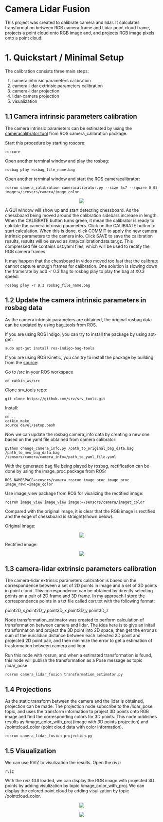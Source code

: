 # Camera Lidar Fusion
This project was created to calibrate camera and lidar. It calculates transformation between RGB camera frame and Lidar point cloud frame, projects a point cloud onto RGB image and, and projects RGB image pixels onto a point cloud.


# 1. Quickstart / Minimal Setup

The calibration consists three main steps:
1) camera intrinsic parameters calibration
2) camera-lidar extrinsic parameters calibration
3) camera-lidar projection
4) lidar-camera projection
5) visualization

## 1.1 Camera intrinsic parameters calibration

The camera intrinsic parameters can be estimated by using the [cameracalibrator tool](http://wiki.ros.org/camera_calibration/Tutorials/MonocularCalibration) from ROS camera_calibration package.


Start this procedure by starting roscore:

    roscore

Open another terminal window and play the rosbag:

    rosbag play rosbag_file_name.bag


Open another terminal window and start the ROS cameracalibrator:

    rosrun camera_calibration cameracalibrator.py --size 5x7 --square 0.05 image:=/sensors/camera/image_color

<p align="center">
    <img src="http://zhenyuyang.usite.pro/rgbd_calib/calibrator_all_button.png">
</p>


A GUI window will show up and start detecting chessboard. As the chessboard being moved around the calibration sidebars increase in length. When the CALIBRATE button turns green, it mean the calibrator is ready to calulate the camera intrinsic parameters. Click on the CALIBRATE button to start calculation. When this is done, click COMMIT to apply the new camera intrinsic parameters to the camera info. Click SAVE to save the calibration results, results will be saved as /tmp/calibrationdata.tar.gz. This compressed file contains ost.yaml files, which will be used to rectify the RGB camera frames.


It may happen that the chessboard in video moved too fast that the calibrate cannot capture enough frames for calibration. One solution is slowing down the framerate by add -r 0.3 flag to rosbag play to play the bag at X0.3 speed:

    rosbag play -r 0.3 rosbag_file_name.bag



## 1.2 Update the camera intrinsic parameters in rosbag data

As the camera intrinsic parameters are obtained, the original rosbag data can be updated by using bag_tools from ROS.

If you are using ROS Indigo, you can try to install the package by using apt-get:

    sudo apt-get install ros-indigo-bag-tools

If you are using ROS Kinetic, you can try to install the package by building from the [source](https://github.com/srv/srv_tools):

Go to /src in your ROS workspace

    cd catkin_ws/src

Clone srv_tools repo:

    git clone https://github.com/srv/srv_tools.git

Install:

    cd ..
    catkin_make
    source devel/setup.bash



Now we can update the rosbag camera_info data by creating a new one based on the yaml file obtained from camera calibrator:

    python change_camera_info.py /path_to_original_bag_data.bag /path_to_new_bag_data.bag /sensors/camera/camera_info=/path_to_yaml_file.yaml

With the generated bag file being played by rosbag, rectification can be done by using the image_proc package from ROS:

    ROS_NAMESPACE=sensors/camera rosrun image_proc image_proc image_raw:=image_color

Use image_view package from ROS for viualizing the rectified image:

    rosrun image_view image_view image:=/sensors/camera/imaget_color

Compared with the original image, it is clear that the RGB image is rectified and the edge of chessboard is straight(shown below).

Original image:
<p align="center">
    <img src="http://zhenyuyang.usite.pro/rgbd_calib/calibrator_before.png">
</p>


Rectified image:
<p align="center">
    <img src="http://zhenyuyang.usite.pro/rgbd_calib/calibrator_after.png">
</p>



## 1.3 camera-lidar extrinsic parameters calibration

The camera-lidar extrinsic parameters calibration is based on the correspondence between a set of 2D points in image and a set of 3D points in point cloud. This correspondence can be obtained by directly selecting points on a pair of 2D frame and 3D frame. In my approach I store the correspondence points in a txt file called corr.txt with the following format:

point2D_x,point2D_y,point3D_x,point3D_y,point3D_z

Node transformation_estimator was created to perform calculation of transformation between camera and lidar. The idea here is to give an initail transformation and project the 3D point into 2D space, then get the error as sum of the eurclidian distance between each selected 2D point and projected 2D point pair, and then minimize the error to get a estimation of trasformation between camera and lidar.

Run this node with rosrun, and when a estimated transformation is found, this node will publish the transformation as a Pose message as topic /lidar_pose.

    rosrun camera_lidar_fusion transformation_estimator.py


 
 
## 1.4 Projections

As the static transform between the camera and the lidar is obtained, projection can be made. The projection node subscribe to the /lidar_pose topic, and uses the transform information to project 3D points onto RGB image and find the corresponding colors for 3D points. This node publishes results as /image_color_with_proj (image with 3D points projection) and /pointcloud_color (point cloud data with color information). 

    rosrun camera_lidar_fusion projection.py


 
## 1.5 Visualization
We can use RVIZ to visulization the results. Open the rivz:

    rviz

With the rviz GUI loaded, we can display the RGB image with projected 3D points by adding visulization by topic /image_color_with_proj.  We can display the colored point cloud by adding visulization by topic /pointcloud_color.


<p align="center">
    <img src="http://zhenyuyang.usite.pro/rgbd_calib/final_rgb.png">
</p>
 
<p align="center">
    <img src="http://zhenyuyang.usite.pro/rgbd_calib/final_pc.png">
</p>
 
